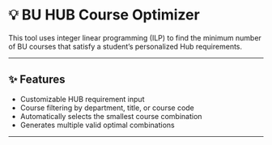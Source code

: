 ﻿# 💡 BU HUB Course Optimizer

This tool uses integer linear programming (ILP) to find the minimum number of BU courses that satisfy a student’s personalized Hub requirements.

---

## ✨ Features

- Customizable HUB requirement input
- Course filtering by department, title, or course code
- Automatically selects the smallest course combination
- Generates multiple valid optimal combinations

---

